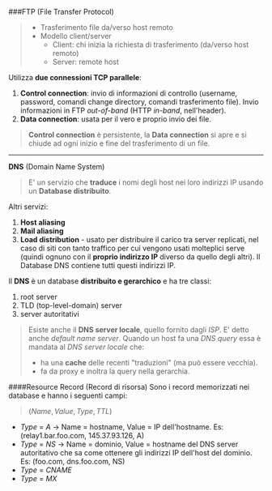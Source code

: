 ###FTP (File Transfer Protocol)

>- Trasferimento file da/verso host remoto
>- Modello client/server
>   - Client: chi inizia la richiesta di trasferimento (da/verso host remoto)
>   - Server: remote host

Utilizza **due connessioni TCP parallele**:
1. **Control connection**: invio di informazioni di controllo (username, password, comandi change directory, comandi trasferimento file). Invio informazioni in FTP *out-of-band* (HTTP *in-band*, nell'header).
2. **Data connection**: usata per il vero e proprio invio dei file.
   
> **Control connection** è persistente, la **Data connection** si apre e si chiude ad ogni inizio e fine del trasferimento di un file.

---

**DNS** (Domain Name System)
> E' un servizio che **traduce** i nomi degli host nei loro indirizzi IP usando un **Database distribuito**.

Altri servizi:
1. **Host aliasing**
2. **Mail aliasing**
3. **Load distribution** - usato per distribuire il carico tra server replicati, nel caso di siti con tanto traffico per cui vengono usati molteplici serve (quindi ognuno con il **proprio indirizzo IP** diverso da quello degli altri). Il Database DNS contiene tutti questi indirizzi IP.

Il **DNS** è un database **distribuito e gerarchico** e ha tre classi:
1. root server
2. TLD (top-level-domain) server
3. server autoritativi

>Esiste anche il **DNS server locale**, quello fornito dagli *ISP*. E' detto anche *default name server*.
Quando un host fa una *DNS query* essa è mandata al *DNS server locale* che:
>- ha una **cache** delle recenti "traduzioni" (ma può essere vecchia).
>- fa da proxy e inoltra la query nella gerarchia.

####Resource Record (Record di risorsa)
Sono i record memorizzati nei database e hanno i seguenti campi:
>($Name, Value, Type, TTL$)

- $Type$ = $A$ -> Name = hostname, Value = IP dell'hostname. Es: (relay1.bar.foo.com, 145.37.93.126, A)
- $Type$ = $NS$ -> Name = dominio, Value = hostname del DNS server autoritativo che sa come ottenere gli indirizzi IP dell'host del dominio. Es: (foo.com, dns.foo.com, NS)
- $Type$ = $CNAME$
- $Type$ = $MX$